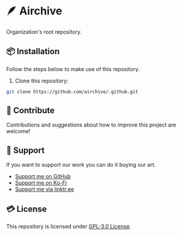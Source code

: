 # 🪶 Airchive
Organization's root repository.

## 📦 Installation
Follow the steps below to make use of this repository.

1. Clone this repository:
```bash
git clone https://github.com/airchive/.github.git
```

## 🤝 Contribute
Contributions and suggestions about how to improve this project are welcome!

## 💚 Support
If you want to support our work you can do it buying our art.
- [Support me on GitHub](https://github.com/sponsors/Airscripts)
- [Support me on Ko-Fi](https://ko-fi.com/airscript)
- [Support me via linktr.ee](https://linktr.ee/airscript)

## 💳 License
This repository is licensed under [GPL-3.0 License](https://github.com/airchive/.github/blob/main/LICENSE).